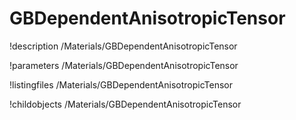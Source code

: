 <!-- MOOSE Documentation Stub: Remove this when content is added. -->

# GBDependentAnisotropicTensor
!description /Materials/GBDependentAnisotropicTensor

!parameters /Materials/GBDependentAnisotropicTensor

!listingfiles /Materials/GBDependentAnisotropicTensor

!childobjects /Materials/GBDependentAnisotropicTensor
